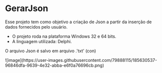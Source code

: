 # GerarJson
Esse projeto tem como objetivo a criação de Json a partir da inserção de dados fornecidos pelo usuário.

- O projeto roda na plataforma Windows 32 e 64 bits.
- A linguagem utilizada: Delphi.

O arquivo Json é salvo em arquivo .'txt' (con)
<p></p>
![image](https://user-images.githubusercontent.com/79888115/185630537-96846dfa-9639-4e32-abba-e6f0a76696cb.png)



